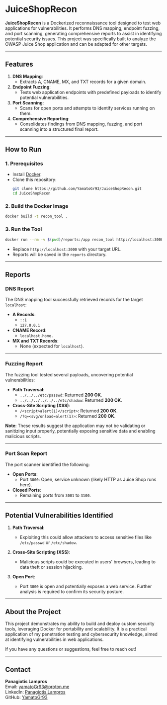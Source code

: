 # JuiceShopRecon

**JuiceShopRecon** is a Dockerized reconnaissance tool designed to test web applications for vulnerabilities. It performs DNS mapping, endpoint fuzzing, and port scanning, generating comprehensive reports to assist in identifying potential security issues. This project was specifically built to analyze the OWASP Juice Shop application and can be adapted for other targets.

---

## **Features**
1. **DNS Mapping**:
   - Extracts A, CNAME, MX, and TXT records for a given domain.
2. **Endpoint Fuzzing**:
   - Tests web application endpoints with predefined payloads to identify potential vulnerabilities.
3. **Port Scanning**:
   - Scans for open ports and attempts to identify services running on them.
4. **Comprehensive Reporting**:
   - Consolidates findings from DNS mapping, fuzzing, and port scanning into a structured final report.

---

## **How to Run**
### **1. Prerequisites**
- Install [Docker](https://www.docker.com/).
- Clone this repository:
  ```bash
  git clone https://github.com/YamatoGr93/JuiceShopRecon.git
  cd JuiceShopRecon
  ```

### **2. Build the Docker Image**
```bash
docker build -t recon_tool .
```

### **3. Run the Tool**
```bash
docker run --rm -v $(pwd)/reports:/app recon_tool http://localhost:3000
```
- Replace `http://localhost:3000` with your target URL.
- Reports will be saved in the `reports` directory.

---

## **Reports**
### **DNS Report**
The DNS mapping tool successfully retrieved records for the target `localhost`:
- **A Records**:
    - `::1`
    - `127.0.0.1`
- **CNAME Record**:
    - `localhost.home.`
- **MX and TXT Records**:
    - None (expected for `localhost`).

---

### **Fuzzing Report**
The fuzzing tool tested several payloads, uncovering potential vulnerabilities:
- **Path Traversal**:
    - `../../../etc/passwd`: Returned **200 OK**.
    - `../../../../../../etc/shadow`: Returned **200 OK**.
- **Cross-Site Scripting (XSS)**:
    - `/<script>alert(1)</script>`: Returned **200 OK**.
    - `/?q=<svg/onload=alert(1)>`: Returned **200 OK**.

**Note**: These results suggest the application may not be validating or sanitizing input properly, potentially exposing sensitive data and enabling malicious scripts.

---

### **Port Scan Report**
The port scanner identified the following:
- **Open Ports**:
    - Port `3000`: Open, service unknown (likely HTTP as Juice Shop runs here).
- **Closed Ports**:
    - Remaining ports from `3001` to `3100`.

---

## **Potential Vulnerabilities Identified**
1. **Path Traversal**:
    - Exploiting this could allow attackers to access sensitive files like `/etc/passwd` or `/etc/shadow`.

2. **Cross-Site Scripting (XSS)**:
    - Malicious scripts could be executed in users' browsers, leading to data theft or session hijacking.

3. **Open Port**:
    - Port `3000` is open and potentially exposes a web service. Further analysis is required to confirm its security posture.

---


## **About the Project**
This project demonstrates my ability to build and deploy custom security tools, leveraging Docker for portability and scalability. It is a practical application of my penetration testing and cybersecurity knowledge, aimed at identifying vulnerabilities in web applications.

If you have any questions or suggestions, feel free to reach out!

---

## **Contact**
**Panagiotis Lampros**  
Email: yamatoGr93@proton.me  
LinkedIn: [Panagiotis Lampros](https://www.linkedin.com/in/panagiotis-lampros-7b6716331/)  
GitHub: [YamatoGr93](https://github.com/YamatoGr93)
```

